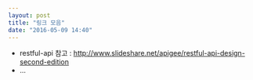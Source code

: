 ```yaml
---
layout: post
title: "링크 모음"
date: "2016-05-09 14:40"
---
```


* restful-api 참고 : http://www.slideshare.net/apigee/restful-api-design-second-edition
* ...
